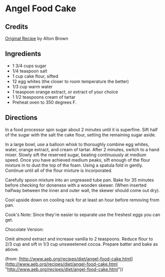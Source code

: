 # Angel Food Cake 

## Credits

[Original Recipe](http://www.foodtv.com/foodtv/recipe/0,6255,16680,FF.html "http://www.foodtv.com/foodtv/recipe/0,6255,16680,FF.html") by Alton Brown

## Ingredients

- 1 3/4 cups sugar
- 1/4 teaspoon salt
- 1 cup cake flour, sifted
- 12 egg whites (the closer to room temperature the better)
- 1/3 cup warm water
- 1 teaspoon orange extract, or extract of your choice
- 1 1/2 teaspoons cream of tartar
- Preheat oven to 350 degrees F.

## Directions

In a food processor spin sugar about 2 minutes until it is superfine. Sift half of the sugar with the salt the cake flour, setting the remaining sugar aside.   
  
 In a large bowl, use a balloon whisk to thoroughly combine egg whites, water, orange extract, and cream of tartar. After 2 minutes, switch to a hand mixer. Slowly sift the reserved sugar, beating continuously at medium speed. Once you have achieved medium peaks, sift enough of the flour mixture in to dust the top of the foam. Using a spatula fold in gently. Continue until all of the flour mixture is incorporated.   
  
 Carefully spoon mixture into an ungreased tube pan. Bake for 35 minutes before checking for doneness with a wooden skewer. (When inserted halfway between the inner and outer wall, the skewer should come out dry).   
  
 Cool upside down on cooling rack for at least an hour before removing from pan.   
  
 Cook's Note: Since they're easier to separate use the freshest eggs you can get.

Chocolate Version:  
 Omit almond extract and increase vanilla to 2 teaspoons. Reduce flour to 2/3 cup and sift in 1/3 cup unsweetened cocoa. Prepare batter and bake as above.   
 (from: [http://www.aeb.org/recipes/diet/angel-food-cake.html](http://www.aeb.org/recipes/diet/angel-food-cake.html "http://www.aeb.org/recipes/diet/angel-food-cake.html"))

